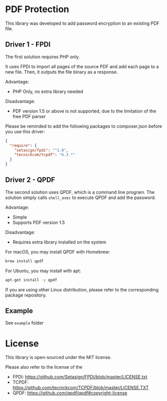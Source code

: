 # PDF Protection
This library was developed to add password encryption to an existing PDF file.

## Driver 1 - FPDI
The first solution requires PHP only. 

It uses FPDI to import all pages of the source PDF and add each page to a new file. Then, it outputs the file binary as a response.

Advantage:
* PHP Only, no extra library needed

Disadvantage:
* PDF version 1.5 or above is not supported, due to the limitation of the free PDF parser

Please be reminded to add the following packages to composer.json before you use this driver:
```json
{
  "require": {
    "setasign/fpdi": "^2.0",
    "tecnickcom/tcpdf": "6.3.*"  
  }
}
```

## Driver 2 - QPDF
The second solution uses QPDF, which is a command line program. The solution simply calls `shell_exec` to execute QPDF and add the password.

Advantage:
* Simple
* Supports PDF version 1.5

Disadvantage:
* Requires extra library installed on the system

For macOS, you may install QPDF with Homebrew:
```bash
brew install qpdf
```

For Ubuntu, you may install with apt:
```bash
apt-get install -y qpdf
```
If you are using other Linux distribution, please refer to the corresponding package repository. 

## Example
See `example` folder

# License
This library is open-sourced under the MIT license.

Please also refer to the license of the 
* FPDI: https://github.com/Setasign/FPDI/blob/master/LICENSE.txt
* TCPDF: https://github.com/tecnickcom/TCPDF/blob/master/LICENSE.TXT
* QPDF: https://github.com/qpdf/qpdf#copyright-license